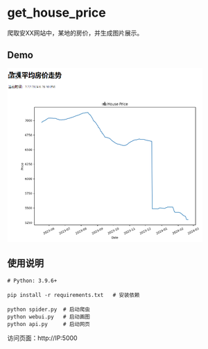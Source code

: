 # get_house_price
爬取安XX网站中，某地的房价，并生成图片展示。

## Demo

<img src="https://github.com/danielchan-25/get_house_price/blob/main/demo.png" alt="demo" style="width:450px;height:400px;">

## 使用说明
```shell
# Python: 3.9.6+

pip install -r requirements.txt   # 安装依赖

python spider.py  # 启动爬虫
python webui.py   # 启动画图
python api.py     # 启动网页
```

访问页面：http://IP:5000

